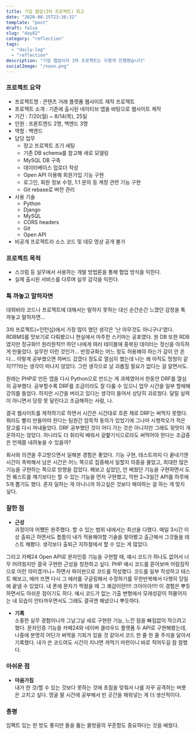 ```yaml
---
title: 기업 협업(3차 프로젝트) 회고
date: "2020-08-15T23:36:32"
template: "post"
draft: false
slug: "day82"
category: "reflection"
tags:
  - "daily-log"
  - "reflection"
description: "기업 협업이자 3차 프로젝트는 이렇게 진행했습니다"
socialImage: "/naon.png"
---
```


### 프로젝트 요약
- 프로젝트명 : 콘텐츠 거래 플랫폼 웹사이트 제작 프로젝트
- 프로젝트 소개 : 기존에 출시된 네이티브 앱을 바탕으로 웹사이트 제작
- 기간 : 7/20(월) ~ 8/14(목), 25일
- 인원 : 프론트엔드 2명, 백엔드 3명
- 역할 : 백엔드
- 담당 업무
  - 장고 프로젝트 초기 세팅
  - 기존 DB schema를 참고해 새로 모델링
  - MySQL DB 구축
  - 데이터베이스 업로더 작성
  - Open API 이용해 회원가입 기능 구현
  - 로그인, 회원 정보 수정, 1:1 문의 등 계정 관련 기능 구현
  - Git rebase로 버전 관리
- 사용 기술
  - Python
  - Django
  - MySQL
  - CORS headers
  - Git
  - Open API
- 비공개 프로젝트라 소스 코드 및 데모 영상 공개 불가

### 프로젝트 목적
- 스크럼 등 실무에서 사용하는 개발 방법론을 통해 협업 방식을 익힌다.
- 실제 출시된 서비스를 다루며 실무 감각을 익힌다.

### 툭 까놓고 말하자면
대외비라 코드나 프로젝트에 대해서는 말하지 못하는 대신 순간순간 느꼈던 감정을 툭 까놓고 말하자면...

3차 프로젝트(=인턴십)에서 가장 많이 했던 생각은 '난 아무것도 아니구나'였다. RDBMS를 맛보기로 다뤄봤으니 현실에서 마주한 스키마는 공포였다. 원 DB 또한 RDB였지만 정규화!!! 원리원칙!!! 하던 나에게 여러 테이블에 중복된 데이터는 정신을 아득하게 만들었다. 실무란 이런 것인가... 반정규화는 어느 정도 허용해야 하는가 감이 안 온다... 이렇게 공부했으면 하버드 갔겠다 정도로 열심히 했는데 나는 왜 아직도 멍청이 같지???라는 생각이 떠나지 않았다. 그런 생각으로 날 괴롭힐 필요가 없다는 걸 알면서도.

원래는 PHP로 만든 앱을 다시 Python으로 만드는 게 과제였어서 한동안 DRF를 열심히 공부했다. 공부할수록 DRF를 조금이라도 잘 다룰 수 있으니 업무 시간을 일부 할애해 강의를 들었다. 하지만 시간을 버리고 있다는 생각이 들어서 상당히 괴로웠다. 달릴 실력이 아니면서 당장 못 달린다고 조급해하는 사람, 나.

결국 웹사이트를 제작하기로 하면서 시간은 시간대로 흐른 채로 DRF는 써먹지 못했다. 뭐라도 빨리 만들어야 한다는 팀원간 암묵적 동의가 있었기에 그나마 시행착오가 적은 장고를 다시 꺼내들었다. DRF 공부했던 것이 어디 가는 것은 아니지만 그래도 뒷맛이 개운하지는 않았다. 하나라도 더 휘리릭 배워서 겉핥기식으로라도 써먹어야 한다는 조급증은 언제쯤 내려놓을 수 있을까?

회사와 의견을 주고받으면서 일해본 경험은 좋았다. 기능 구현, 테스트까지 다 끝내기엔 시간이 촉박해서 남은 시간은 어느 쪽으로 집중해서 일할지 의중을 물었고, 최대한 많은 기능을 구현하는 쪽으로 방향을 잡았다. 해보고 싶었던, 안 배웠던 기능을 구현하면서 도전 퀘스트를 깨기보다는 할 수 있는 기능을 먼저 구현했고, 막판 2~3일간 API를 하루에 5개 뽑기도 했다. 혼자 일하는 게 아니니까 하고싶은 것보다 해야하는 걸 하는 게 맞지 싶다.

### 잘한 점
- **근성**<br>
과정이야 어쨌든 완주했다. 할 수 있는 범위 내에서는 최선을 다했다. 매일 3시간 이상 출퇴근 하면서도 틈틈이 내가 적용해야할 기술을 찾아봤고 출근해서 그것들을 테스트 해봤다. 생각보다 출퇴근 지하철에서 할 수 있는 게 많았다.

그리고 카페24 Open API로 문자인증 기능을 구현할 때, 예시 코드가 하나도 없어서 너무 어려웠지만 결국 구현한 근성을 칭찬하고 싶다. PHP 예시 코드를 뜯어보며 어림짐작으로 이런 의미겠거니~ 하면서 파이썬으로 코드를 작성했다. 코드를 일부 작성하고 테스트 해보고, 에러 뜨면 다시 그 에러를 구글링해서 수정하기를 무한반복해서 다행히 당일에 끝낼 수 있었다. 내 폰에 문자가 찍혔을 때 그 쾌감이란!!!! 크아아아!!!! 이 경험은 뿌듯하면서도 아쉬운 점이기도 하다. 예시 코드가 없는 기출 변형에서 모래성같이 허물어지는 내 모습이 안타까우면서도 그래도 결국엔 해냈으니 뿌듯하다.

- **기록**<br>
소중한 실무 경험이니까 그날그날 새로 구현한 기능, 느낀 점을 빠짐없이 적으려고 했다. 문자인증 기능을 카페24와 네이버 클라우드 플랫폼 두 API로 구현해봤는데, 나중에 분명히 어딘가 써먹을 기회가 있을 것 같아서 코드 한 줄 한 줄 주석을 달아서 기록했다. 내가 쓴 코드여도 시간이 지나면 까먹기 마련이니 바로 적어두길 참 잘했다.

### 아쉬운 점
- **마음가짐**<br>
내가 한 것/할 수 있는 것보다 못하는 것에 초점을 맞춰서 나를 자꾸 공격하는 버릇은 고치고 싶다. 땅굴 팔 시간에 공부해서 빈 곳간을 채워넣는 게 더 생산적이다.

### 총평
임팩트 있는 한 방도 좋지만 돌을 뚫는 물방울의 꾸준함도 중요하다는 것을 배웠다.